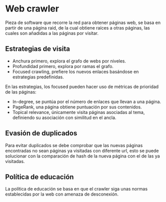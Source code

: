 # Web crawler
Pieza de software que recorre la red para obtener páginas web, se basa en partir de una página raid, de la cual obtiene raíces a otras páginas, las cuales son añadidas a las páginas por visitar.
## Estrategias de visita
- Anchura primero, explora el grafo de webs por niveles.
- Profundidad primero, explora por ramas el grafo.
- Focused crawling, prefiere los nuevos enlaces basándose en estrategias predefinidas.

En las estrategias, los focused pueden hacer uso de métricas de prioridad de las páginas:
- In-degree, se puntúa por el número de enlaces que llevan a una página.
- PageRank, una página obtiene puntuación por sus contenidos.
- Topical relevance, únicamente visita páginas asociadas al tema, definiendo su asociación con similitud en el ancla.

## Evasión de duplicados
Para evitar duplicados se debe comprobar que las nuevas páginas encontradas no sean páginas ya visitadas con diferente url, esto se puede solucionar con la comparación de hash de la nueva página con el de las ya visitadas.
## Política de educación
La política de educación se basa en que el crawler siga unas normas establecidas por la web con amenaza de desconexión.